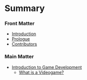 # Summary

### Front Matter
* [Introduction](README.md)
* [Prologue](Book/FrontMatter/Prologue.md)
* [Contributors](Book/FrontMatter/Contributors.md)

### Main Matter
* [Introduction to Game Development](Book/MainMatter/Introduction.md)
   * [What is a Videogame?]()
